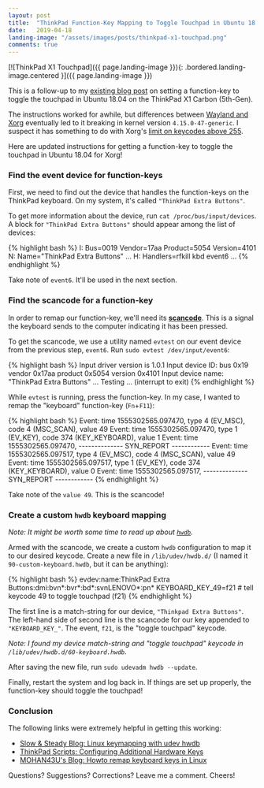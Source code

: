 ```yaml
---
layout: post
title:  "ThinkPad Function-Key Mapping to Toggle Touchpad in Ubuntu 18.04 (Xorg Edition)"
date:   2019-04-18
landing-image: "/assets/images/posts/thinkpad-x1-touchpad.png"
comments: true
---
```


[![ThinkPad X1 Touchpad]({{ page.landing-image }}){: .bordered.landing-image.centered }]({{ page.landing-image }})

This is a follow-up to my [existing blog post](/2019/01/17/thinkpad-function-key-mapping-toggle-touchpad-ubuntu-1804.html) on setting a function-key to toggle the touchpad in Ubuntu 18.04 on the ThinkPad X1 Carbon (5th-Gen).

The instructions worked for awhile, but differences between [Wayland and Xorg](https://www.omgubuntu.co.uk/2018/01/xorg-will-default-display-server-ubuntu-18-04-lts) eventually led to it breaking in kernel version `4.15.0-47-generic`. I suspect it has something to do with Xorg's [limit on keycodes above 255](https://www.x.org/releases/X11R7.7/doc/xproto/x11protocol.html#Keyboards).

Here are updated instructions for getting a function-key to toggle the touchpad in Ubuntu 18.04 for Xorg!

### Find the event device for function-keys

First, we need to find out the device that handles the function-keys on the ThinkPad keyboard. On my system, it's called `"ThinkPad Extra Buttons"`.

To get more information about the device, run `cat /proc/bus/input/devices`. A block for `"ThinkPad Extra Buttons"` should appear among the list of devices:

{% highlight bash %}
I: Bus=0019 Vendor=17aa Product=5054 Version=4101
N: Name="ThinkPad Extra Buttons"
...
H: Handlers=rfkill kbd event6
...
{% endhighlight %}

Take note of `event6`. It'll be used in the next section.

### Find the scancode for a function-key

In order to remap our function-key, we'll need its [**scancode**](https://en.wikipedia.org/wiki/Scancode). This is a signal the keyboard sends to the computer indicating it has been pressed.

To get the scancode, we use a utility named `evtest` on our event device from the previous step, `event6`. Run `sudo evtest /dev/input/event6`:

{% highlight bash %}
Input driver version is 1.0.1
Input device ID: bus 0x19 vendor 0x17aa product 0x5054 version 0x4101
Input device name: "ThinkPad Extra Buttons"
...
Testing ... (interrupt to exit)
{% endhighlight %}

While `evtest` is running, press the function-key. In my case, I wanted to remap the "keyboard" function-key (`Fn`+`F11`):

{% highlight bash %}
Event: time 1555302565.097470, type 4 (EV_MSC), code 4 (MSC_SCAN), value 49
Event: time 1555302565.097470, type 1 (EV_KEY), code 374 (KEY_KEYBOARD), value 1
Event: time 1555302565.097470, -------------- SYN_REPORT ------------
Event: time 1555302565.097517, type 4 (EV_MSC), code 4 (MSC_SCAN), value 49
Event: time 1555302565.097517, type 1 (EV_KEY), code 374 (KEY_KEYBOARD), value 0
Event: time 1555302565.097517, -------------- SYN_REPORT ------------
{% endhighlight %}

Take note of the `value 49`. This is the scancode!

### Create a custom `hwdb` keyboard mapping

_Note: It might be worth some time to read up about [`hwdb`](https://www.freedesktop.org/software/systemd/man/hwdb.html)._

Armed with the scancode, we create a custom `hwdb` configuration to map it to our desired keycode. Create a new file in `/lib/udev/hwdb.d/` (I named it `90-custom-keyboard.hwdb`, but it can be anything):

{% highlight bash %}
evdev:name:ThinkPad Extra Buttons:dmi:bvn*:bvr*:bd*:svnLENOVO*:pn*
 KEYBOARD_KEY_49=f21 # tell keycode 49 to toggle touchpad (f21)
{% endhighlight %}

The first line is a match-string for our device, `"Thinkpad Extra Buttons"`. The left-hand side of second line is the scancode for our key appended to `"KEYBOARD_KEY_"`. The event, `f21`, is the "toggle touchpad" keycode.

_Note: I found my device match-string and "toggle touchpad" keycode in `/lib/udev/hwdb.d/60-keyboard.hwdb`._

After saving the new file, run `sudo udevadm hwdb --update`.

Finally, restart the system and log back in. If things are set up properly, the function-key should toggle the touchpad!

### Conclusion

The following links were extremely helpful in getting this working:

* [Slow & Steady Blog: Linux keymapping with udev hwdb](https://yulistic.gitlab.io/2017/12/linux-keymapping-with-udev-hwdb/)
* [ThinkPad Scripts: Configuring Additional Hardware Keys](https://thinkpad-scripts.readthedocs.io/en/latest/guides/additional-keys.html)
* [MOHAN43U's Blog: Howto remap keyboard keys in Linux](https://mohan43u.wordpress.com/2017/05/29/howto-remap-keyboard-keys-in-linux/)

Questions? Suggestions? Corrections? Leave me a comment. Cheers!

